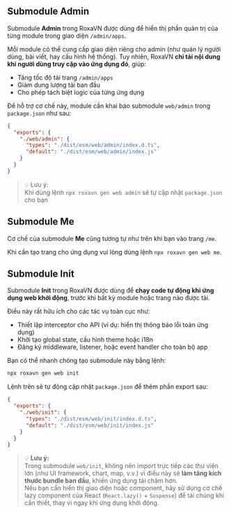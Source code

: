## Submodule Admin

Submodule **Admin** trong RoxaVN được dùng để hiển thị phần quản trị của từng module trong giao diện `/admin/apps`.

Mỗi module có thể cung cấp giao diện riêng cho admin (như quản lý người dùng, bài viết, hay cấu hình hệ thống). Tuy nhiên, RoxaVN **chỉ tải nội dung khi người dùng truy cập vào ứng dụng đó**, giúp:

* Tăng tốc độ tải trang `/admin/apps`
* Giảm dung lượng tải ban đầu
* Cho phép tách biệt logic của từng ứng dụng

Để hỗ trợ cơ chế này, module cần khai báo submodule `web/admin` trong `package.json` như sau:

```json
{
  "exports": {
    "./web/admin": {
      "types": "./dist/esm/web/admin/index.d.ts",
      "default": "./dist/esm/web/admin/index.js"
    }
  }
}
```

> 💡 Lưu ý:  
> Khi dùng lệnh `npx roxavn gen web admin` sẽ tự cập nhật `package.json` cho bạn

## Submodule Me

Cơ chế của submodule **Me** cũng tương tự như trên khi bạn vào trang `/me`.

Khi cần tạo trang cho ứng dụng vui lòng dùng lệnh `npx roxavn gen web me`.

## Submodule Init

Submodule **Init** trong RoxaVN được dùng để **chạy code tự động khi ứng dụng web khởi động**, trước khi bất kỳ module hoặc trang nào được tải.

Điều này rất hữu ích cho các tác vụ toàn cục như:

* Thiết lập interceptor cho API (ví dụ: hiển thị thông báo lỗi toàn ứng dụng)
* Khởi tạo global state, cấu hình theme hoặc i18n
* Đăng ký middleware, listener, hoặc event handler cho toàn bộ app

Bạn có thể nhanh chóng tạo submodule này bằng lệnh:

```bash
npx roxavn gen web init
```

Lệnh trên sẽ tự động cập nhật `package.json` để thêm phần export sau:

```json
{
  "exports": {
    "./web/init": {
      "types": "./dist/esm/web/init/index.d.ts",
      "default": "./dist/esm/web/init/index.js"
    }
  }
}
```

> 💡 **Lưu ý:**  
> Trong submodule `web/init`, không nên import trực tiếp các thư viện lớn (như UI framework, chart, map, v.v.) vì điều này sẽ **làm tăng kích thước bundle ban đầu**, khiến ứng dụng tải chậm hơn.  
> Nếu bạn cần hiển thị giao diện hoặc component, hãy sử dụng cơ chế lazy component của React (`React.lazy()` + `Suspense`) để tải chúng khi cần thiết, thay vì ngay khi ứng dụng khởi động.
